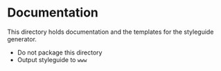 # Documentation
This directory holds documentation and the templates for the styleguide generator.

- Do not package this directory
- Output styleguide to `www`

